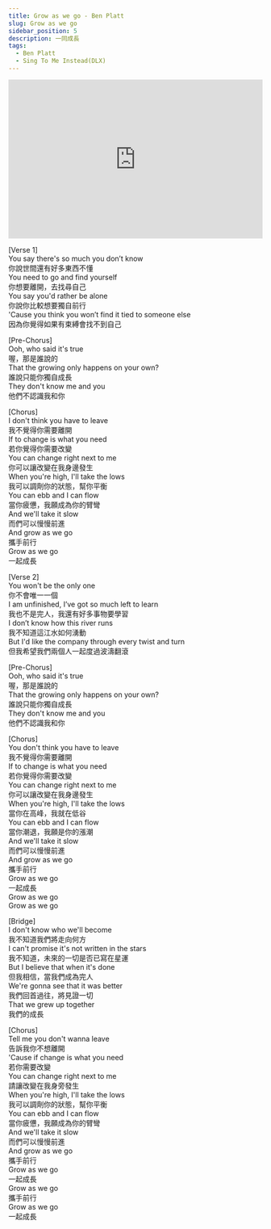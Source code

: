 ```yaml
---
title: Grow as we go - Ben Platt
slug: Grow as we go
sidebar_position: 5
description: 一同成長
tags:
  - Ben Platt
  - Sing To Me Instead(DLX)
---
```

  
  <iframe width="100%" height="315" src="https://www.youtube.com/embed/aDeNQNtW1f8" title="YouTube video player" frameborder="0" allow="accelerometer; autoplay; clipboard-write; encrypted-media; gyroscope; picture-in-picture; web-share" allowfullscreen></iframe>


[Verse 1]  
You say there's so much you don’t know  
你說世間還有好多東西不懂  
You need to go and find yourself  
你想要離開，去找尋自己  
You say you'd rather be alone  
你說你比較想要獨自前行  
'Cause you think you won’t find it tied to someone else  
因為你覺得如果有束縛會找不到自己  
  
[Pre-Chorus]  
Ooh, who said it's true  
喔，那是誰說的  
That the growing only happens on your own?  
誰說只能你獨自成長  
They don't know me and you  
他們不認識我和你  
  
[Chorus]  
I don't think you have to leave  
我不覺得你需要離開  
If to change is what you need  
若你覺得你需要改變  
You can change right next to me  
你可以讓改變在我身邊發生  
When you're high, I'll take the lows  
我可以調劑你的狀態，幫你平衡  
You can ebb and I can flow  
當你疲憊，我願成為你的臂彎  
And we'll take it slow  
而們可以慢慢前進  
And grow as we go  
攜手前行  
Grow as we go  
一起成長  
  
[Verse 2]  
You won't be the only one  
你不會唯一一個  
I am unfinished, I’ve got so much left to learn  
我也不是完人，我還有好多事物要學習  
I don’t know how this river runs  
我不知道這江水如何湧動  
But I'd like the company through every twist and turn  
但我希望我們兩個人一起度過波濤翻滾  
  
[Pre-Chorus]  
Ooh, who said it's true  
喔，那是誰說的  
That the growing only happens on your own?  
誰說只能你獨自成長  
They don't know me and you  
他們不認識我和你  
  
[Chorus]  
You don't think you have to leave  
我不覺得你需要離開  
If to change is what you need  
若你覺得你需要改變  
You can change right next to me  
你可以讓改變在我身邊發生  
When you're high, I'll take the lows  
當你在高峰，我就在低谷  
You can ebb and I can flow  
當你潮退，我願是你的漲潮  
And we'll take it slow  
而們可以慢慢前進  
And grow as we go  
攜手前行  
Grow as we go  
一起成長  
Grow as we go  
Grow as we go  
  
[Bridge]  
I don't know who we'll become  
我不知道我們將走向何方  
I can't promise it's not written in the stars  
我不知道，未來的一切是否已寫在星運  
But I believe that when it's done  
但我相信，當我們成為完人  
We're gonna see that it was better  
我們回首過往，將見證一切  
That we grew up together  
我們的成長  
  
[Chorus]  
Tell me you don't wanna leave  
告訴我你不想離開  
'Cause if change is what you need  
若你需要改變  
You can change right next to me  
請讓改變在我身旁發生  
When you're high, I'll take the lows  
我可以調劑你的狀態，幫你平衡  
You can ebb and I can flow  
當你疲憊，我願成為你的臂彎  
And we'll take it slow  
而們可以慢慢前進  
And grow as we go  
攜手前行  
Grow as we go  
一起成長  
Grow as we go  
攜手前行  
Grow as we go  
一起成長  

